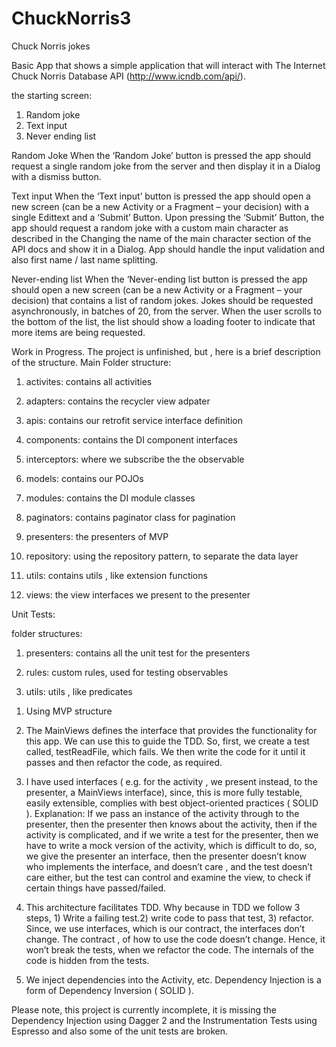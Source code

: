 # ChuckNorris3
Chuck Norris jokes

Basic App that shows a simple application that will interact with
The Internet Chuck Norris Database API (http://www.icndb.com/api/).

the starting screen:
1) Random joke
2) Text input
3) Never ending list

Random Joke
When the ‘Random Joke’ button is pressed the app should request a
single random joke from the server and then display it in a Dialog with a
dismiss button.

Text input
When the ‘Text input’ button is pressed the app should open a new
screen (can be a new Activity or a Fragment – your decision) with a single
Edittext and a ‘Submit’ Button.
Upon pressing the ‘Submit’ Button, the app should request a random joke
with a custom main character as described in the Changing the name of
the main character section of the API docs and show it in a Dialog.
App should handle the input validation and also first name / last name
splitting.

Never-ending list
When the ‘Never-ending list button is pressed the app should open a new
screen (can be a new Activity or a Fragment – your decision) that
contains a list of random jokes. Jokes should be requested
asynchronously, in batches of 20, from the server. When the user scrolls
to the bottom of the list, the list should show a loading footer to indicate
that more items are being requested.

Work in Progress. The project is unfinished, but , here is a brief description of the structure.
Main Folder structure:

1) activites: contains all activities 

2) adapters: contains the recycler view adpater 

3) apis: contains our retrofit service interface definition

4) components: contains the DI component interfaces 

5) interceptors: where we subscribe the the observable 

6) models: contains our POJOs 

7) modules: contains the DI module classes 

8) paginators: contains paginator class for pagination

9) presenters: the presenters of MVP 

10) repository: using the repository pattern, to separate the data layer

11) utils: contains utils , like extension functions

12) views: the view interfaces we present to the presenter

Unit Tests:

folder structures:

1) presenters: contains all the unit test for the presenters

2) rules: custom rules, used for testing observables

3) utils: utils , like predicates

1. Using MVP structure

2. The MainViews defines the interface that provides the functionality for this app. We can use this to guide the TDD. So, first, we create a test called, testReadFile, which fails. We then write the code for it until it passes and then refactor the code, as required.

3. I have used interfaces ( e.g. for the activity , we present instead, to the presenter, a MainViews interface), since, this is more fully testable, easily extensible, complies with best object-oriented practices ( SOLID ). Explanation: If we pass an instance of the activity through to the presenter, then the presenter then knows about the activity, then if the activity is complicated, and if we write a test for the presenter, then we have to write a mock version of the activity, which is difficult to do, so, we give the presenter an interface, then the presenter doesn’t know who implements the interface, and doesn’t care , and the test doesn’t care either, but the test can control and examine the view, to check if certain things have passed/failed. 

4. This architecture facilitates TDD. Why because in TDD we follow 3 steps, 1) Write a failing test.2) write code to pass that test, 3) refactor. Since, we use interfaces, which is our contract, the interfaces don’t change. The contract , of how to use the code doesn’t change. Hence, it won’t break the tests, when we refactor the code. The internals of the code is hidden from the tests. 

6. We inject dependencies into the Activity, etc. Dependency Injection is a form of Dependency Inversion ( SOLID ). 

Please note, this project is currently incomplete, it is missing the Dependency Injection using Dagger 2 and the Instrumentation Tests using Espresso and also some of the unit tests are broken.
